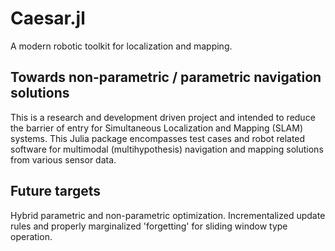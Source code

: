 # Caesar.jl

A modern robotic toolkit for localization and mapping.

Towards non-parametric / parametric navigation solutions
--------------------------------------------------------

This is a research and development driven project and intended to reduce the barrier of entry for Simultaneous Localization and Mapping (SLAM) systems. This Julia package encompasses test cases and robot related software for multimodal (multihypothesis) navigation and mapping solutions from various sensor data.

Future targets
--------------

Hybrid parametric and non-parametric optimization. Incrementalized update rules and properly marginalized 'forgetting' for sliding window type operation.
